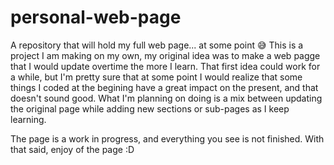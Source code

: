 # personal-web-page
A repository that will hold my full web page... at some point 😅
This is a project I am making on my own, my original idea was to make a web pagge that I would update overtime the more I learn.
That first idea could work for a while, but I'm pretty sure that at some point I would realize that some things I coded at the begining have a great impact on the present, and that doesn't sound good.
What I'm planning on doing is a mix between updating the original page while adding new sections or sub-pages as I keep learning.

The page is a work in progress, and everything you see is not finished.
With that said, enjoy of the page :D

